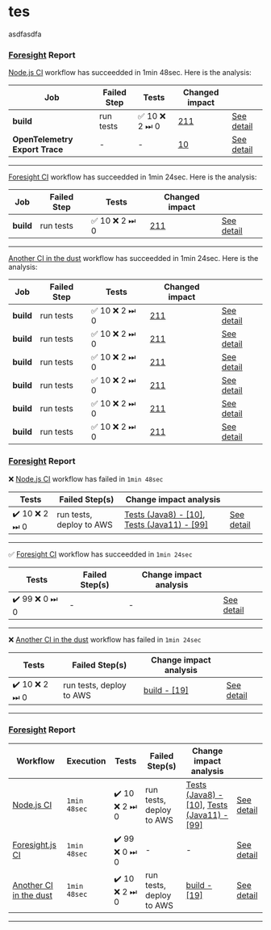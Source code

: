 # tes
asdfasdfa

### [Foresight](https://runforesight) Report
[Node.js CI](#) workflow has succeedded in 1min 48sec. Here is the analysis:

| Job | Failed Step | Tests | Changed impact  |  | 
|--|--|--|--|--|
| **build** | run tests | ✅ 10 ❌ 2 ⏭ 0| [211](https://github.com/burakkantarci/burak-pipeline/pull/11/checks?check_run_id=6211857441) | [See detail](#) |
| **OpenTelemetry Export Trace** | - | - | [10](https://github.com/burakkantarci/burak-pipeline/pull/11/checks?check_run_id=6211857441)  | [See detail](#) |

---

[Foresight CI](#) workflow has succeedded in 1min 24sec. Here is the analysis:

| Job | Failed Step | Tests | Changed impact  |  | 
|--|--|--|--|--|
| **build** | run tests | ✅ 10 ❌ 2 ⏭ 0| [211](https://github.com/burakkantarci/burak-pipeline/pull/11/checks?check_run_id=6211857441) | [See detail](#) |

---

[Another CI in the dust](#) workflow has succeedded in 1min 24sec. Here is the analysis:

| Job | Failed Step | Tests | Changed impact  |  | 
|--|--|--|--|--|
| **build** | run tests | ✅ 10 ❌ 2 ⏭ 0| [211](https://github.com/burakkantarci/burak-pipeline/pull/11/checks?check_run_id=6211857441) | [See detail](#) |
| **build** | run tests | ✅ 10 ❌ 2 ⏭ 0| [211](https://github.com/burakkantarci/burak-pipeline/pull/11/checks?check_run_id=6211857441) | [See detail](#) |
| **build** | run tests | ✅ 10 ❌ 2 ⏭ 0| [211](https://github.com/burakkantarci/burak-pipeline/pull/11/checks?check_run_id=6211857441) | [See detail](#) |
| **build** | run tests | ✅ 10 ❌ 2 ⏭ 0| [211](https://github.com/burakkantarci/burak-pipeline/pull/11/checks?check_run_id=6211857441) | [See detail](#) |
| **build** | run tests | ✅ 10 ❌ 2 ⏭ 0| [211](https://github.com/burakkantarci/burak-pipeline/pull/11/checks?check_run_id=6211857441) | [See detail](#) |
| **build** | run tests | ✅ 10 ❌ 2 ⏭ 0| [211](https://github.com/burakkantarci/burak-pipeline/pull/11/checks?check_run_id=6211857441) | [See detail](#) |





### [Foresight](https://runforesight) Report
❌ [Node.js CI](#) workflow has failed in ```1min 48sec```

| Tests | Failed Step(s) | Change impact analysis  | |
|--|--|--|--|
|  ✔️ 10 ❌ 2 ⏭ 0 | run tests, deploy to AWS  | [Tests (Java8) - [10]](https://github.com/burakkantarci/burak-pipeline/pull/11/checks?check_run_id=6211857441), [Tests (Java11) - [99]](https://github.com/burakkantarci/burak-pipeline/pull/11/checks?check_run_id=6211857441) | [See detail](#) |

---

✅ [Foresight CI](#) workflow has succeedded in ```1min 24sec```

| Tests | Failed Step(s) | Change impact analysis  | |
|--|--|--|--|
|  ✔️ 99 ❌ 0 ⏭ 0 | -  | - | [See detail](#) |
---

❌ [Another CI in the dust](#) workflow has failed in ```1min 24sec```

| Tests | Failed Step(s) | Change impact analysis  | |
|--|--|--|--|
|  ✔️ 10 ❌ 2 ⏭ 0 | run tests, deploy to AWS  | [build - [19]](https://github.com/burakkantarci/burak-pipeline/pull/11/checks?check_run_id=6211857441) | [See detail](#) |


---


### [Foresight](https://runforesight) Report

Workflow | Execution | Tests | Failed Step(s) | Change impact analysis  | |
|--|--|--|--|--|--|
|[Node.js CI](#) | ```1min 48sec``` |  ✔️ 10 ❌ 2 ⏭ 0 | run tests, deploy to AWS  | [Tests (Java8) - [10]](https://github.com/burakkantarci/burak-pipeline/pull/11/checks?check_run_id=6211857441), [Tests (Java11) - [99]](https://github.com/burakkantarci/burak-pipeline/pull/11/checks?check_run_id=6211857441) | [See detail](#) |
|[Foresight.js CI](#) | ```1min 48sec``` |  ✔️ 99 ❌ 0 ⏭ 0 | -  | - | [See detail](#) |
[Another CI in the dust](#) | ```1min 48sec``` |  ✔️ 10 ❌ 2 ⏭ 0 | run tests, deploy to AWS  | [build - [19]](https://github.com/burakkantarci/burak-pipeline/pull/11/checks?check_run_id=6211857441) | [See detail](#) |

---
